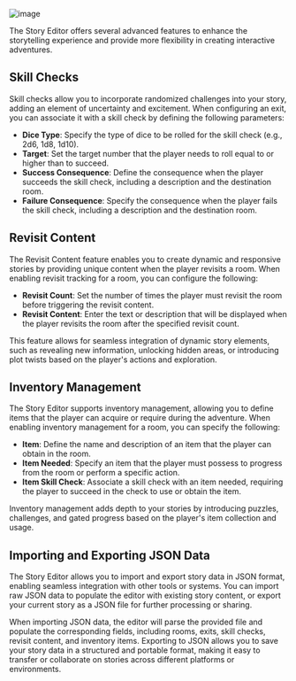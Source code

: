 ![image](https://github.com/ViciousSquid/Adventure/assets/161540961/1e79ca44-9425-4629-92ef-7dbf3e80b1c6)


The Story Editor offers several advanced features to enhance the storytelling experience and provide more flexibility in creating interactive adventures.

## Skill Checks

Skill checks allow you to incorporate randomized challenges into your story, adding an element of uncertainty and excitement. When configuring an exit, you can associate it with a skill check by defining the following parameters:

- **Dice Type**: Specify the type of dice to be rolled for the skill check (e.g., 2d6, 1d8, 1d10).
- **Target**: Set the target number that the player needs to roll equal to or higher than to succeed.
- **Success Consequence**: Define the consequence when the player succeeds the skill check, including a description and the destination room.
- **Failure Consequence**: Specify the consequence when the player fails the skill check, including a description and the destination room.

## Revisit Content

The Revisit Content feature enables you to create dynamic and responsive stories by providing unique content when the player revisits a room. When enabling revisit tracking for a room, you can configure the following:

- **Revisit Count**: Set the number of times the player must revisit the room before triggering the revisit content.
- **Revisit Content**: Enter the text or description that will be displayed when the player revisits the room after the specified revisit count.

This feature allows for seamless integration of dynamic story elements, such as revealing new information, unlocking hidden areas, or introducing plot twists based on the player's actions and exploration.

## Inventory Management

The Story Editor supports inventory management, allowing you to define items that the player can acquire or require during the adventure. When enabling inventory management for a room, you can specify the following:

- **Item**: Define the name and description of an item that the player can obtain in the room.
- **Item Needed**: Specify an item that the player must possess to progress from the room or perform a specific action.
- **Item Skill Check**: Associate a skill check with an item needed, requiring the player to succeed in the check to use or obtain the item.

Inventory management adds depth to your stories by introducing puzzles, challenges, and gated progress based on the player's item collection and usage.

## Importing and Exporting JSON Data

The Story Editor allows you to import and export story data in JSON format, enabling seamless integration with other tools or systems. You can import raw JSON data to populate the editor with existing story content, or export your current story as a JSON file for further processing or sharing.

When importing JSON data, the editor will parse the provided file and populate the corresponding fields, including rooms, exits, skill checks, revisit content, and inventory items. Exporting to JSON allows you to save your story data in a structured and portable format, making it easy to transfer or collaborate on stories across different platforms or environments.
